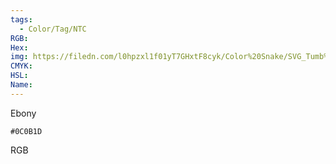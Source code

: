 ```yaml
---
tags:
  - Color/Tag/NTC
RGB:
Hex:
img: https://filedn.com/l0hpzxl1f01yT7GHxtF8cyk/Color%20Snake/SVG_Tumb%20Mass%20No%20Name/0C0B1D.svg
CMYK:
HSL:
Name:
---
```

Ebony
```palette
#0C0B1D
```
RGB
